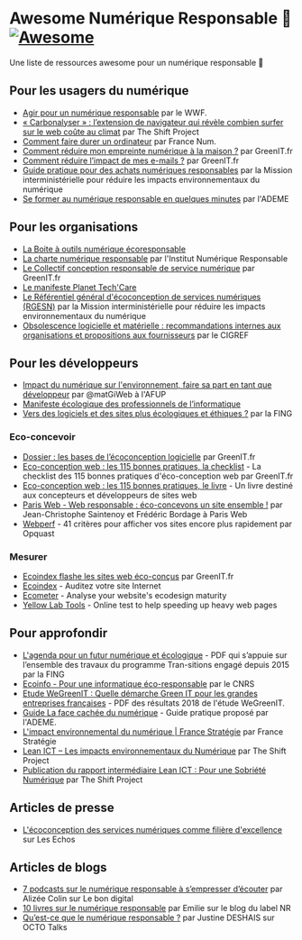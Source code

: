# Awesome Numérique Responsable 🌱 [![Awesome](https://awesome.re/badge.svg)](https://awesome.re)

Une liste de ressources awesome pour un numérique responsable 🌱

## Pour les usagers du numérique

- [Agir pour un numérique responsable](https://www.wwf.fr/projets/numerique-responsable) par le WWF.
- [« Carbonalyser » : l’extension de navigateur qui révèle combien surfer sur le web coûte au climat](https://theshiftproject.org/carbonalyser-extension-navigateur/) par The Shift Project
- [Comment faire durer un ordinateur](https://www.francenum.gouv.fr/comprendre-le-numerique/comment-faire-durer-un-ordinateur) par France Num.
- [Comment réduire mon empreinte numérique à la maison ?](https://www.greenit.fr/2018/09/18/reduire-empreinte-numerique-a-maison/) par GreenIT.fr
- [Comment réduire l’impact de mes e-mails ?](https://www.greenit.fr/2018/09/11/reduire-limpact-de-e-mails/) par GreenIT.fr
- [Guide pratique pour des achats numériques responsables](https://ecoresponsable.numerique.gouv.fr/publications/guide-pratique-achats-numeriques-responsables/) par la Mission interministérielle pour réduire les impacts environnementaux du numérique 
- [Se former au numérique responsable en quelques minutes](https://particuliers.ademe.fr/au-bureau/numerique/se-former-au-numerique-responsable-en-quelques-minutes) par l'ADEME

## Pour les organisations

- [La Boite à outils numérique écoresponsable](https://ecoresponsable.numerique.gouv.fr/publications/boite-outils/)
- [La charte numérique responsable](https://institutnr.org/charte-numerique-responsable) par l'Institut Numérique Responsable
- [Le Collectif conception responsable de service numérique](https://collectif.greenit.fr/ecoconception-web/) par GreenIT.fr
- [Le manifeste Planet Tech'Care](https://www.planet-techcare.green/manifeste/)
- [Le Référentiel général d'écoconception de services numériques (RGESN)](https://ecoresponsable.numerique.gouv.fr/publications/referentiel-general-ecoconception/) par la Mission interministérielle pour réduire les impacts environnementaux du numérique 
- [Obsolescence logicielle et matérielle : recommandations internes aux organisations et propositions aux fournisseurs](https://www.cigref.fr/obsolescence-logicielle-et-materielle-recommandations-et-propositions) par le CIGREF

## Pour les développeurs

- [Impact du numérique sur l'environnement, faire sa part en tant que développeur](https://docs.google.com/presentation/d/17GYgRY65Avt9cB40wuvn6uq-SKIusQEGm1tTmsJMRtI/edit?usp=sharing) par @matGiWeb à l'AFUP
- [Manifeste écologique des professionnels de l’informatique](https://www.climanifeste.net/)
- [Vers des logiciels et des sites plus écologiques et éthiques ?](https://reset.fing.org/vers-des-logiciels-et-des-sites-plus-ecologiques-et-ethiques.html) par la FING

### Eco-concevoir

- [Dossier : les bases de l’écoconception logicielle](https://www.greenit.fr/2014/03/31/dossier-les-bases-de-l-ecoconception-logicielle-eco-conception-logiciel/) par GreenIT.fr
- [Eco-conception web : les 115 bonnes pratiques, la checklist](https://collectif.greenit.fr/ecoconception-web/) - La checklist des 115 bonnes pratiques d'éco-conception web par GreenIT.fr
- [Eco-conception web : les 115 bonnes pratiques, le livre](https://ecoconceptionweb.com/) - Un livre destiné aux concepteurs et développeurs de sites web
- [Paris Web - Web responsable : éco-concevons un site ensemble !](https://www.paris-web.fr/2017/ateliers/web-responsable-eco-concevons-un-site-ensemble.php) par Jean-Christophe Saintenoy et Frédéric Bordage à Paris Web
- [Webperf](https://checklists.opquast.com/webperf/) - 41 critères pour afficher vos sites encore plus rapidement par Opquast

### Mesurer

- [Ecoindex flashe les sites web éco-conçus](https://www.greenit.fr/2016/11/07/ecoindex-flashe-sites-web-eco-concus/) par GreenIT.fr
- [Ecoindex](http://www.ecoindex.fr/) - Auditez votre site Internet
- [Ecometer](http://ecometer.org) - Analyse your website's ecodesign maturity
- [Yellow Lab Tools](https://yellowlab.tools/) - Online test to help speeding up heavy web pages

## Pour approfondir

- [L'agenda pour un futur numérique et écologique](http://fing.org/IMG/pdf/Agenda-pour-un-futur-numerique-et-ecologique_2019_VF.pdf) - PDF qui  s’appuie  sur  l’ensemble des travaux du programme Tran-sitions engagé depuis 2015 par la FING
- [Ecoinfo - Pour une informatique éco-responsable](https://ecoinfo.cnrs.fr/) par le CNRS
- [Etude WeGreenIT : Quelle démarche Green IT pour les grandes entreprises françaises](https://www.wwf.fr/sites/default/files/doc-2018-10/20181003_etude_wegreenit_d%C3%A9marche_green_it_entreprises_francaises_WWF-min.pdf) - PDF des résultats 2018 de l'étude WeGreenIT.
- [Guide La face cachée du numérique](https://www.ademe.fr/face-cachee-numerique) - Guide pratique proposé par l'ADEME.
- [L'impact environnemental du numérique | France Stratégie](https://www.strategie.gouv.fr/chantiers/limpact-environnemental-numerique) par France Stratégie
- [Lean ICT – Les impacts environnementaux du Numérique](https://theshiftproject.org/lean-ict/) par The Shift Project
- [Publication du rapport intermédiaire Lean ICT : Pour une Sobriété Numérique](https://theshiftproject.org/article/lean-ict-pour-une-sobriete-numerique-intermediaire/) par The Shift Project

## Articles de presse

- [L'écoconception des services numériques comme filière d'excellence](https://business.lesechos.fr/directions-numeriques/digital/transformation-digitale/0600977911837-l-ecoconception-des-services-numeriques-comme-filiere-d-excellence-328383.php) sur Les Echos

## Articles de blogs

- [7 podcasts sur le numérique responsable à s’empresser d’écouter](https://lebondigital.com/7-podcasts-sur-le-numerique-responsable-a-sempresser-decouter/) par Alizée Colin sur Le bon digital
- [10 livres sur le numérique responsable](https://label-nr.fr/10-livres-numerique-responsable/) par Emilie sur le blog du label NR
- [Qu’est-ce que le numérique responsable ?](https://blog.octo.com/definir-numerique-responsable/) par Justine DESHAIS sur OCTO Talks
